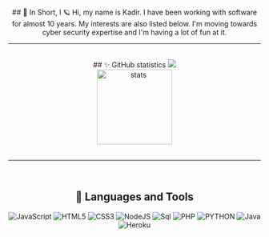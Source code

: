 <div align="center">
       ## 🍁 In Short, I
       🪐 Hi, my name is Kadir. I have been working with software for almost 10 years. My interests are also listed below. I'm moving towards cyber security expertise and I'm having a lot of fun at it.
       <br/>
       <hr/>
       <br>
</div>
<div align="center">
       ## ✨ GitHub statistics
       <img src="https://github-readme-stats.vercel.app/api/top-langs/?username=payidarofficial&layout=compact&text_color=FF9DD9&title_color=FF9DD9&bg_color=141321&count_private=true&include_all_commits=true&hide_border=true&langs_count=10" /><br/>
       <img src="https://github-readme-stats.vercel.app/api?username=payidarofficial&count_private=true&show_icons=true&theme=dracula&hide_border=true" width="%100" height="150px" alt="stats" />
</div>
<br>
<hr/>
<br>
<div align="center">

## 🔧 Languages and Tools
![JavaScript](https://img.shields.io/badge/javascript-%23323330.svg?style=for-the-badge&logo=javascript&logoColor=%23F7DF1E)
![HTML5](https://img.shields.io/badge/html5-%23E34F26.svg?style=for-the-badge&logo=html5&logoColor=white)
![CSS3](https://img.shields.io/badge/css3-%23E34F26.svg?style=for-the-badge&logo=css3&logoColor=white)
![NodeJS](https://img.shields.io/badge/node.js-6DA55F?style=for-the-badge&logo=node.js&logoColor=white)
![Sql](https://img.shields.io/badge/sql-%23E34F26.svg?style=for-the-badge&logo=sql&logoColor=white)
![PHP](https://img.shields.io/badge/php-%23E34F26.svg?style=for-the-badge&logo=php&logoColor=white)
![PYTHON](https://img.shields.io/badge/python-%23E34F26.svg?style=for-the-badge&logo=python&logoColor=white)
![Java](https://img.shields.io/badge/java-%23E34F26.svg?style=for-the-badge&logo=java&logoColor=white)
![Heroku](https://img.shields.io/badge/heroku-%23430098.svg?style=for-the-badge&logo=heroku&logoColor=white)
